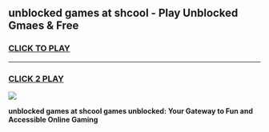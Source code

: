 
## unblocked games at shcool - Play Unblocked Gmaes & Free
<h3>
<a href="https://news.freeplayer.one?title=unblocked_games_at_shcool&ref=23F">CLICK TO PLAY</a></h3>
<hr>

<h3>
<a href="https://news.freeplayer.one?title=unblocked_games_at_shcool&ref=23F">CLICK 2 PLAY</a>
  
</h3>

<a href="https://news.freeplayer.one?title=unblocked_games_at_shcool&ref=23F/"><img src="https://clearcache.store/games.png"></a>


**unblocked games at shcool games unblocked: Your Gateway to Fun and Accessible Online Gaming**
